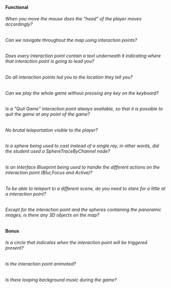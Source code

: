 #### Functional

###### When you move the mouse does the "head" of the player moves accordingly?

###### Can we navigate throughout the map using interaction points?

###### Does every interaction point contain a text underneath it indicating where that interaction point is going to lead you?

###### Do all interaction points led you to the location they tell you?

###### Can we play the whole game without pressing any key on the keyboard?

###### Is a "Quit Game" interaction point always available, so that it is possible to quit the game at any point of the game?

###### No brutal teleportation visible to the player?

###### Is a sphere being used to cast instead of a single ray, in other words, did the student used a SphereTraceByChannel node?

###### Is an Interface Blueprint being used to handle the different actions on the interaction point (Blur,Focus and Active)?

###### To be able to teleport to a different scene, do you need to stare for a little at a interaction point?

###### Except for the interaction point and the spheres containing the panoramic images, is there any 3D objects on the map?

#### Bonus

###### Is a circle that indicates when the interaction point will be triggered present?

###### Is the interaction point animated?

###### Is there looping background music during the game?
